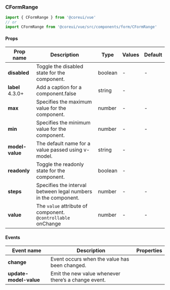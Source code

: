 ### CFormRange

```jsx
import { CFormRange } from '@coreui/vue'
// or
import CFormRange from '@coreui/vue/src/components/form/CFormRange'
```

#### Props

| Prop name                                                | Description                                                      | Type    | Values | Default |
| -------------------------------------------------------- | ---------------------------------------------------------------- | ------- | ------ | ------- |
| **disabled**                                             | Toggle the disabled state for the component.                     | boolean | -      | -       |
| **label** <br><div class="badge bg-primary">4.3.0+</div> | Add a caption for a component.false                              | string  | -      |         |
| **max**                                                  | Specifies the maximum value for the component.                   | number  | -      | -       |
| **min**                                                  | Specifies the minimum value for the component.                   | number  | -      | -       |
| **model-value**                                          | The default name for a value passed using v-model.               | string  | -      |         |
| **readonly**                                             | Toggle the readonly state for the component.                     | boolean | -      |         |
| **steps**                                                | Specifies the interval between legal numbers in the component.   | number  | -      | -       |
| **value**                                                | The `value` attribute of component.<br/>`@controllable` onChange | number  | -      | -       |

#### Events

| Event name             | Description                                         | Properties |
| ---------------------- | --------------------------------------------------- | ---------- |
| **change**             | Event occurs when the value has been changed.       |
| **update-model-value** | Emit the new value whenever there’s a change event. |
